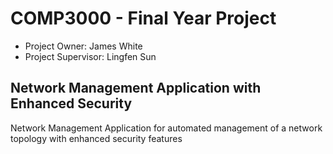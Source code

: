 # COMP3000 - Final Year Project

* Project Owner: James White 
* Project Supervisor: Lingfen Sun

## Network Management Application with Enhanced Security
Network Management Application for automated management of a network topology with enhanced security features
